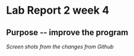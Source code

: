 # Lab Report 2 week 4

## Purpose -- improve the program

*Screen shots from the changes from Github*

